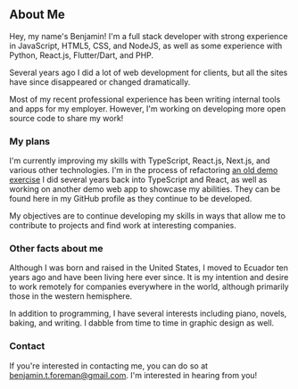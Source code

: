 ## About Me

Hey, my name's Benjamin! I'm a full stack developer with strong experience in JavaScript, HTML5, CSS, and NodeJS, as well as some experience with Python, React.js, Flutter/Dart, and PHP.

Several years ago I did a lot of web development for clients, but all the sites have since disappeared or changed dramatically.

Most of my recent professional experience has been writing internal tools and apps for my employer. However, I'm working on developing more open source code to share my work!

### My plans

I'm currently improving my skills with TypeScript, React.js, Next.js, and various other technologies. I'm in the process of refactoring [an old demo exercise](https://github.com/selevas/bridge-crossing) I did several years back into TypeScript and React, as well as working on another demo web app to showcase my abilities. They can be found here in my GitHub profile as they continue to be developed.

My objectives are to continue developing my skills in ways that allow me to contribute to projects and find work at interesting companies.

### Other facts about me

Although I was born and raised in the United States, I moved to Ecuador ten years ago and have been living here ever since. It is my intention and desire to work remotely for companies everywhere in the world, although primarily those in the western hemisphere.

In addition to programming, I have several interests including piano, novels, baking, and writing. I dabble from time to time in graphic design as well.

### Contact

If you're interested in contacting me, you can do so at [benjamin.t.foreman@gmail.com](mailto:benjamin.t.foreman@gmail.com). I'm interested in hearing from you!
